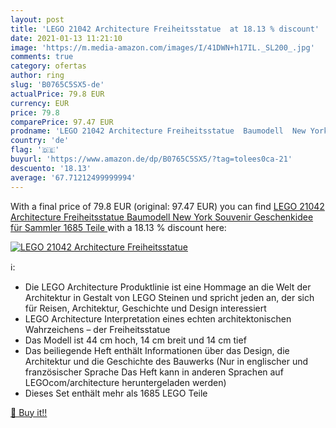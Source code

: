```yaml
---
layout: post
title: 'LEGO 21042 Architecture Freiheitsstatue  at 18.13 % discount'
date: 2021-01-13 11:21:10
image: 'https://m.media-amazon.com/images/I/41DWN+h17IL._SL200_.jpg'
comments: true
category: ofertas
author: ring
slug: 'B0765C5SX5-de'
actualPrice: 79.8 EUR
currency: EUR
price: 79.8
comparePrice: 97.47 EUR
prodname: 'LEGO 21042 Architecture Freiheitsstatue  Baumodell  New York Souvenir  Geschenkidee für Sammler  1685 Teile '
country: 'de'
flag: '🇩🇪'
buyurl: 'https://www.amazon.de/dp/B0765C5SX5/?tag=tolees0ca-21'
descuento: '18.13'
average: '67.71212499999994'
---
```


With a final price of 79.8 EUR (original: 97.47 EUR) you can find [LEGO 21042 Architecture Freiheitsstatue  Baumodell  New York Souvenir  Geschenkidee für Sammler  1685 Teile ](https://www.amazon.de/dp/B0765C5SX5/?tag=tolees0ca-21) with a  18.13 % discount here:

[![LEGO 21042 Architecture Freiheitsstatue ](https://m.media-amazon.com/images/I/41DWN+h17IL._SL200_.jpg)](https://www.amazon.de/dp/B0765C5SX5/?tag=tolees0ca-21)

ℹ️:

- Die LEGO Architecture Produktlinie ist eine Hommage an die Welt der Architektur in Gestalt von LEGO Steinen und spricht jeden an, der sich für Reisen, Architektur, Geschichte und Design interessiert
- LEGO Architecture Interpretation eines echten architektonischen Wahrzeichens – der Freiheitsstatue
- Das Modell ist 44 cm hoch, 14 cm breit und 14 cm tief
- Das beiliegende Heft enthält Informationen über das Design, die Architektur und die Geschichte des Bauwerks (Nur in englischer und französischer Sprache Das Heft kann in anderen Sprachen auf LEGOcom/architecture heruntergeladen werden)
- Dieses Set enthält mehr als 1685 LEGO Teile

[🛒 Buy it!!](https://www.amazon.de/dp/B0765C5SX5/?tag=tolees0ca-21)
